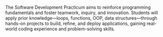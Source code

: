 The Software Development Practicum aims to reinforce programming fundamentals and foster teamwork, inquiry, and innovation. Students will apply prior knowledge—loops, functions, OOP, data structures—through hands-on projects to build, refine, and deploy applications, gaining real-world coding experience and problem-solving skills.

